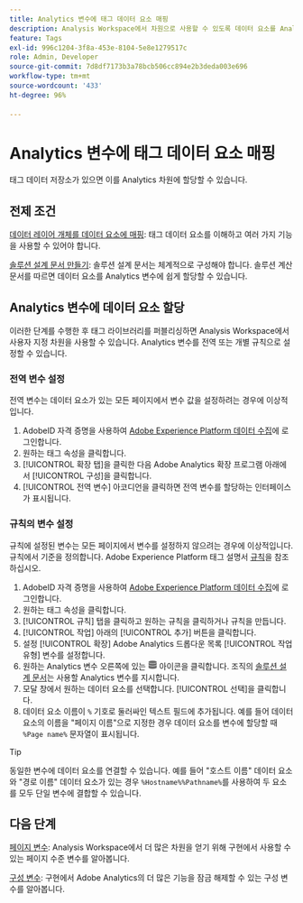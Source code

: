 ```yaml
---
title: Analytics 변수에 태그 데이터 요소 매핑
description: Analysis Workspace에서 차원으로 사용할 수 있도록 데이터 요소를 Analytics 변수에 할당합니다.
feature: Tags
exl-id: 996c1204-3f8a-453e-8104-5e8e1279517c
role: Admin, Developer
source-git-commit: 7d8df7173b3a78bcb506cc894e2b3deda003e696
workflow-type: tm+mt
source-wordcount: '433'
ht-degree: 96%

---
```



# Analytics 변수에 태그 데이터 요소 매핑

태그 데이터 저장소가 있으면 이를 Analytics 차원에 할당할 수 있습니다.

## 전제 조건

[데이터 레이어 개체를 데이터 요소에 매핑](layer-to-elements.md): 태그 데이터 요소를 이해하고 여러 가지 기능을 사용할 수 있어야 합니다.

[솔루션 설계 문서 만들기](../prepare/solution-design.md): 솔루션 설계 문서는 체계적으로 구성해야 합니다. 솔루션 계산 문서를 따르면 데이터 요소를 Analytics 변수에 쉽게 할당할 수 있습니다.

## Analytics 변수에 데이터 요소 할당

이러한 단계를 수행한 후 태그 라이브러리를 퍼블리싱하면 Analysis Workspace에서 사용자 지정 차원을 사용할 수 있습니다. Analytics 변수를 전역 또는 개별 규칙으로 설정할 수 있습니다.

### 전역 변수 설정

전역 변수는 데이터 요소가 있는 모든 페이지에서 변수 값을 설정하려는 경우에 이상적입니다.

1. AdobeID 자격 증명을 사용하여 [Adobe Experience Platform 데이터 수집](https://experience.adobe.com/data-collection)에 로그인합니다.
1. 원하는 태그 속성을 클릭합니다.
1. [!UICONTROL 확장 탭]을 클릭한 다음 Adobe Analytics 확장 프로그램 아래에서 [!UICONTROL 구성]을 클릭합니다.
1. [!UICONTROL 전역 변수] 아코디언을 클릭하면 전역 변수를 할당하는 인터페이스가 표시됩니다.

### 규칙의 변수 설정

규칙에 설정된 변수는 모든 페이지에서 변수를 설정하지 않으려는 경우에 이상적입니다. 규칙에서 기준을 정의합니다. Adobe Experience Platform 태그 설명서 [규칙](https://experienceleague.adobe.com/docs/experience-platform/tags/ui/rules.html?lang=ko-KR)을 참조하십시오.

1. AdobeID 자격 증명을 사용하여 [Adobe Experience Platform 데이터 수집](https://experience.adobe.com/data-collection)에 로그인합니다.
1. 원하는 태그 속성을 클릭합니다.
1. [!UICONTROL 규칙] 탭을 클릭하고 원하는 규칙을 클릭하거나 규칙을 만듭니다.
1. [!UICONTROL 작업] 아래의 [!UICONTROL 추가] 버튼을 클릭합니다.
1. 설정 [!UICONTROL 확장] Adobe Analytics 드롭다운 목록 [!UICONTROL 작업 유형] 변수를 설정합니다.
1. 원하는 Analytics 변수 오른쪽에 있는 ![데이터 요소](assets/data-element.png) 아이콘을 클릭합니다. 조직의 [솔루션 설계 문서](../prepare/solution-design.md)는 사용할 Analytics 변수를 지시합니다.
1. 모달 창에서 원하는 데이터 요소를 선택합니다. [!UICONTROL 선택]을 클릭합니다.
1. 데이터 요소 이름이 `%` 기호로 둘러싸인 텍스트 필드에 추가됩니다. 예를 들어 데이터 요소의 이름을 &quot;페이지 이름&quot;으로 지정한 경우 데이터 요소를 변수에 할당할 때 `%Page name%` 문자열이 표시됩니다.

>[!TIP]
>
>동일한 변수에 데이터 요소를 연결할 수 있습니다. 예를 들어 &quot;호스트 이름&quot; 데이터 요소와 &quot;경로 이름&quot; 데이터 요소가 있는 경우 `%Hostname%%Pathname%`를 사용하여 두 요소를 모두 단일 변수에 결합할 수 있습니다.

## 다음 단계

[페이지 변수](../vars/page-vars/page-variables.md): Analysis Workspace에서 더 많은 차원을 얻기 위해 구현에서 사용할 수 있는 페이지 수준 변수를 알아봅니다.

[구성 변수](../vars/config-vars/configuration-variables.md): 구현에서 Adobe Analytics의 더 많은 기능을 잠금 해제할 수 있는 구성 변수를 알아봅니다.
